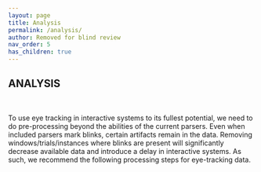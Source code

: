 ```yaml
---
layout: page
title: Analysis
permalink: /analysis/
author: Removed for blind review
nav_order: 5
has_children: true
---
```


## ANALYSIS
<br>
<p align="justify">

To use eye tracking in interactive systems to its fullest potential, we need to do pre-processing beyond the abilities of the current parsers. Even when included parsers mark blinks, certain artifacts remain in the data. Removing windows/trials/instances where blinks are present will significantly decrease available data and introduce a delay in interactive systems. As such, we recommend the following processing steps for eye-tracking data.


</p>